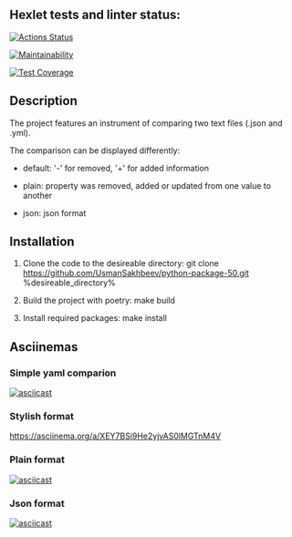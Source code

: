  ## Hexlet tests and linter status:

[![Actions Status](https://github.com/UsmanSakhbeev/python-project-50/actions/workflows/hexlet-check.yml/badge.svg)](https://github.com/UsmanSakhbeev/python-project-50/actions)

[![Maintainability](https://api.codeclimate.com/v1/badges/54e2677daa9f5f812836/maintainability)](https://codeclimate.com/github/UsmanSakhbeev/python-project-50/maintainability)

[![Test Coverage](https://api.codeclimate.com/v1/badges/54e2677daa9f5f812836/test_coverage)](https://codeclimate.com/github/UsmanSakhbeev/python-project-50/test_coverage)


 ## Description 

The project features an instrument of comparing two text files (.json and .yml).


The comparison can be displayed differently:

* default: '-' for removed, '+' for added information

* plain: property was removed, added or updated from one value to another

* json: json format


 ## Installation

1. Clone the code to the desireable directory: git clone https://github.com/UsmanSakhbeev/python-package-50.git %desireable_directory%

2. Build the project with poetry: make build

3. Install required packages: make install


 ## Asciinemas

 ### Simple yaml comparion

[![asciicast](https://asciinema.org/a/ec5pXbirazAgmevBtssmcs8f5.svg)](https://asciinema.org/a/ec5pXbirazAgmevBtssmcs8f5)


 ### Stylish format

https://asciinema.org/a/XEY7BSi9He2yjvAS0lMGTnM4V


 ### Plain format

[![asciicast](https://asciinema.org/a/FwmFd57OU9uzg5qLjS23931d9.svg)](https://asciinema.org/a/FwmFd57OU9uzg5qLjS23931d9)


 ### Json format

[![asciicast](https://asciinema.org/a/rWwSdzy84vBUWpuks86hC5AHW.svg)](https://asciinema.org/a/rWwSdzy84vBUWpuks86hC5AHW)
